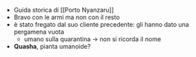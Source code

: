 - Guida storica di [[Porto Nyanzaru]]
- Bravo con le armi ma non con il resto
- è stato fregato dal suo cliente precedente: gli hanno dato una pergamena vuota
	- umano sulla quarantina -> non si ricorda il nome
- **Quasha**, pianta umanoide?
